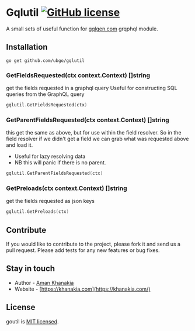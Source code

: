 # Gqlutil  [![GitHub license](https://img.shields.io/badge/license-MIT-blue.svg)](https://github.com/knesklab/util/blob/master/LICENSE)

A small sets of useful function for [gqlgen.com](http://gqlgen.com) grqphql module.

## Installation
```
go get github.com/ubgo/gqlutil
```

### GetFieldsRequested(ctx context.Context) []string
get the fields requested in a graphql query
Useful for constructing SQL queries from the GraphQL query
```go
gqlutil.GetFieldsRequested(ctx)
```

### GetParentFieldsRequested(ctx context.Context) []string
this get the same as above, but for use within the field resolver. So in the field resolver if we didn't get a field we can grab what was requested above and load it.
- Useful for lazy resolving data
- NB this will panic if there is no parent.
```go
gqlutil.GetParentFieldsRequested(ctx)
```

### GetPreloads(ctx context.Context) []string
get the fields requested as json keys
```go
gqlutil.GetPreloads(ctx)
```

## Contribute

If you would like to contribute to the project, please fork it and send us a pull request.  Please add tests
for any new features or bug fixes.

## Stay in touch

* Author - [Aman Khanakia](https://twitter.com/mrkhanakia)
* Website - [https://khanakia.com](https://khanakia.com/)

## License

goutil is [MIT licensed](LICENSE).

